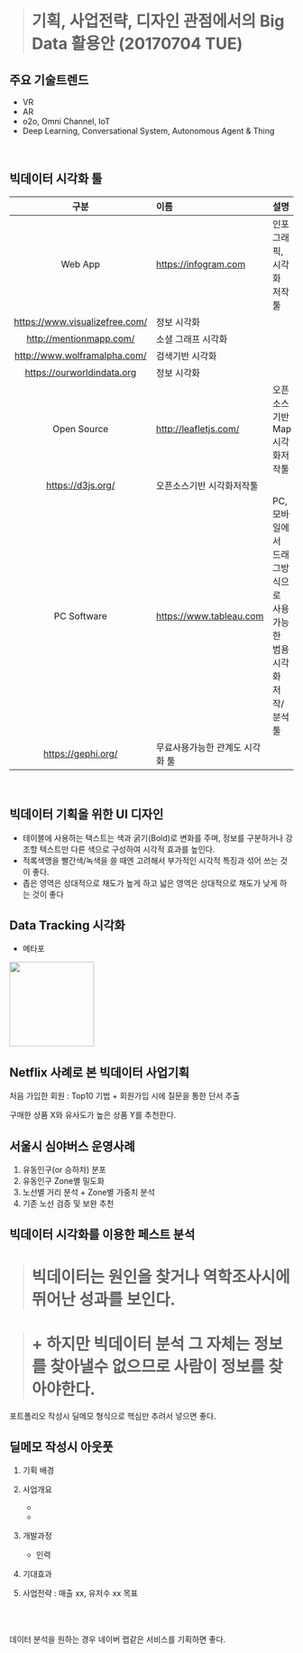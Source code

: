 > # 기획, 사업전략, 디자인 관점에서의 Big Data 활용안 (20170704 TUE)

## 주요 기술트렌드
+ VR
+ AR
+ o2o, Omni Channel, IoT
+ Deep Learning, Conversational System, Autonomous Agent & Thing

<br>

## 빅데이터 시각화 툴

구분 | 이름 | 설명
:-----:|:-----|:------
Web App | https://infogram.com | 인포그래픽, 시각화 저작툴
 | https://www.visualizefree.com/ | 정보 시각화
 | http://mentionmapp.com/ | 소셜 그래프 시각화
 | http://www.wolframalpha.com/ | 검색기반 시각화
 | https://ourworldindata.org | 정보 시각화
Open Source | http://leafletjs.com/ | 오픈소스기반 Map시각화저작툴
 | https://d3js.org/ | 오픈소스기반 시각화저작툴
PC Software | https://www.tableau.com | PC, 모바일에서 드래그방식으로 사용가능한 범용 시각화 저작/분석 툴 
 | https://gephi.org/ | 무료사용가능한 관계도 시각화 툴 


<br>

## 빅데이터 기획을 위한 UI 디자인
+ 테이블에 사용하는 텍스트는 색과 굵기(Bold)로 변화를 주며, 정보를 구분하거나 강조할 텍스트만 다른 색으로 구성하여 시각적 효과를 높인다.
+ 적록색맹을 빨간색/녹색을 쓸 때엔 고려해서 부가적인 시각적 특징과 섞어 쓰는 것이 좋다.
+ 좁은 영역은 상대적으로 채도가 높게 하고 넓은 영역은 상대적으로 채도가 낮게 하는 것이 좋다


## Data Tracking 시각화

+ 메타포

<img src="C:/Users/JaeSeo/Desktop/학교/빅데이터오라클/메타포.PNG" width="150px" align="center">

## Netflix 사례로 본 빅데이터 사업기획
처음 가입한 회원 : Top10 기법 + 회원가입 시에 질문을 통한 단서 추출

구매한 상품 X와 유사도가 높은 상품 Y를 추천한다.

## 서울시 심야버스 운영사례
1. 유동인구(or 승하차) 분포
2. 유동인구 Zone별 밀도화
3. 노선별 거리 분석 + Zone별 가중치 분석
4. 기존 노선 검증 및 보완 추천

## 빅데이터 시각화를 이용한 페스트 분석

> # 빅데이터는 원인을 찾거나 역학조사시에 뛰어난 성과를 보인다.

> # \+ 하지만 빅데이터 분석 그 자체는 정보를 찾아낼수 없으므로 사람이 정보를 찾아야한다.

</hr>

포트폴리오 작성시 딜메모 형식으로 핵심만 추려서 넣으면 좋다.

## 딜메모 작성시 아웃풋

1. 기획 배경

2. 사업개요

    + 
    + 

3. 개발과정
    + 인력

4. 기대효과

5. 사업전략 : 매출 xx, 유저수 xx 목표

<br>

<br>

데이터 분석을 원하는 경우 네이버 랩같은 서비스를 기획하면 좋다.